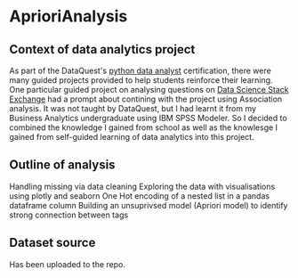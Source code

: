 # AprioriAnalysis

## Context of data analytics project
  As part of the DataQuest's [python data analyst](https://www.dataquest.io/path/data-analyst/) certification, there were many guided projects provided to help students reinforce their learning. 
  One particular guided project on analysing questions on [Data Science Stack Exchange](https://datascience.stackexchange.com/) had a prompt about contining with the project using Association analysis. It was not taught by DataQuest, but I had learnt it from my Business Analytics undergraduate using IBM SPSS Modeler.
  So I decided to combined the knowledge I gained from school as well as the knowlesge I gained from self-guided learning of data analytics into this project.

## Outline of analysis
  Handling missing via data cleaning
  Exploring the data with visualisations using plotly and seaborn
  One Hot encoding of a nested list in a pandas dataframe column
  Building an unsuprivsed model (Apriori model) to identify strong connection between tags

## Dataset source
  Has been uploaded to the repo.

